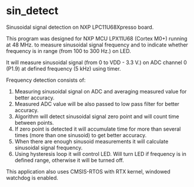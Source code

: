 # sin_detect
Sinusoidal signal detection on NXP LPC11U68Xpresso board.

This program was designed for NXP MCU LPX11U68 (Cortex M0+) running at 48 MHz. 
to measure sinusoidal signal frequency and to indicate whether frequency is in range (from 100 to 300 Hz.) on LED. 

It will measure sinusoidal signal (from 0 to VDD - 3.3 V.) on ADC channel 0 (P1.9) at defined frequency (5 kHz) using timer.

Frequency detection consists of:
1. Measuring sinusoidal signal on ADC and averaging measured value for better accuracy.
2. Measured ADC value will be also passed to low pass filter for better accuracy.
3. Algorithm will detect sinusoidal signal zero point and will count time between points.
4. If zero point is detected it will accumulate time for more than several times (more than one sinusoid) to get better accuracy.
6. When there are enough sinusoid measurements it will calculate sinusoidal signal frequency.
7. Using hysteresis loop it will control LED. Will turn LED if frequency is in defined range, otherwise it will be turned off.

This application also uses CMSIS-RTOS with RTX kernel, windowed watchdog is enabled.
